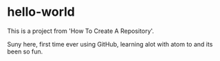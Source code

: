 # hello-world
This is a project from 'How To Create A Repository'.


Suny here, first time ever using GitHub, learning alot with atom to and its been so fun.
